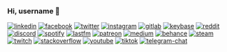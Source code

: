 ### Hi, username 👋

[![linkedin][linkedin-badge]][linkedin-url]
[![facebook][facebook-badge]][facebook-url]
[![twitter][twitter-badge]][twitter-url]
[![instagram][instagram-badge]][instagram-url]
[![gitlab][gitlab-badge]][gitlab-url]
[![keybase][keybase-badge]][keybase-url]
[![reddit][reddit-badge]][reddit-url]
[![discord][discord-badge]][discord-url]
[![spotify][spotify-badge]][spotify-url]
[![lastfm][lastfm-badge]][lastfm-url]
[![patreon][patreon-badge]][patreon-url]
[![medium][medium-badge]][medium-url]
[![behance][behance-badge]][behance-url]
[![steam][steam-badge]][steam-url]
[![twitch][twitch-badge]][twitch-url]
[![stackoverflow][stackoverflow-badge]][stackoverflow-url]
[![youtube][youtube-badge]][youtube-url]
[![tiktok][tiktok-badge]][tiktok-url]
[![telegram-chat][telegram-chat-badge]][telegram-chat-url]

<!-- icons & badges -->
[linkedin-badge]: https://img.shields.io/static/v1?color=2f72ac&label=%20&labelColor=396899&logo=linkedin&logoColor=ffffff&message=LinkedIn&style=for-the-badge
[facebook-badge]: https://img.shields.io/static/v1?color=3578ea&label=%20&labelColor=3d6ecc&logo=facebook&logoColor=ffffff&message=Facebook&style=for-the-badge
[twitter-badge]: https://img.shields.io/static/v1?color=4aa0eb&label=%20&labelColor=548dcc&logo=twitter&logoColor=ffffff&message=Twitter&style=for-the-badge
[twitter-follow-badge]: https://img.shields.io/twitter/follow/asahiocean?color=4aa0eb&label=&style=for-the-badge
[instagram-badge]: https://img.shields.io/static/v1?color=d65a38&label=%20&labelColor=b54c2f&logo=instagram&logoColor=ffffff&message=Instagram&style=for-the-badge
[gitlab-badge]: https://img.shields.io/static/v1?color=363880&label=%20&labelColor=2b2d66&logo=gitlab&logoColor=ffffff&message=Gitlab&style=for-the-badge
[keybase-badge]: https://img.shields.io/static/v1?color=3e66e2&label=%20&labelColor=163aa5&logo=keybase&logoColor=ffffff&message=Keybase&style=for-the-badge
[reddit-badge]: https://img.shields.io/static/v1?color=ec5428&label=%20&labelColor=d44d24&logo=reddit&logoColor=ffffff&message=Reddit&style=for-the-badge
[discord-badge]: https://img.shields.io/discord/781120293620023316?color=4cc27d&label=%20&labelColor=778bd0&logo=discord&logoColor=ffffff&style=for-the-badge
[spotify-badge]: https://img.shields.io/static/v1?color=65d36e&label=%20&labelColor=59ba61&logo=spotify&logoColor=ffffff&message=Spotify&style=for-the-badge
[lastfm-badge]: https://i.postimg.cc/B6Xmmxb0/lastfm.png
[patreon-badge]: https://img.shields.io/static/v1?color=ec5254&label=%20&labelColor=100f0d&logo=patreon&logoColor=ec5254&message=Patreon&style=for-the-badge
[medium-badge]: https://img.shields.io/static/v1?color=292a2c&label=%20&labelColor=100f0d&logo=medium&logoColor=ffffff&message=Medium&style=for-the-badge
[behance-badge]: https://img.shields.io/static/v1?color=1b5bf5&label=%20&labelColor=164bcc&logo=behance&logoColor=ffffff&message=Behance&style=for-the-badge
[steam-badge]: https://img.shields.io/static/v1?color=333740&label=%20&labelColor=000000&logo=steam&logoColor=ffffff&message=Steam&style=for-the-badge
[twitch-badge]: https://img.shields.io/static/v1?color=5e459f&label=%20&labelColor=8652f6&logo=twitch&logoColor=ffffff&message=Twitch&style=for-the-badge
[stackoverflow-badge]: https://img.shields.io/static/v1?color=eda640&label=%20&labelColor=e5853d&logo=stackoverflow&logoColor=ffffff&message=StackOverflow&style=for-the-badge
[youtube-badge]: https://img.shields.io/static/v1?color=bf281d&label=%20&labelColor=ea3223&logo=youtube&logoColor=ffffff&message=YouTube&style=for-the-badge
[tiktok-badge]: https://img.shields.io/static/v1?color=141518&label=%20&labelColor=000000&logo=tiktok&logoColor=ffffff&message=TikTok&style=for-the-badge
[telegram-chat-badge]: https://img.shields.io/static/v1?color=438ebf&label=%20&labelColor=3181b0&logo=telegram&logoColor=ffffff&message=Telegram&style=for-the-badge

<!-- links / urls -->
[linkedin-url]: https://bit.ly/asahiocean-linkedin
[facebook-url]: https://facebook.com/asahiocean.ceo
[twitter-url]: https://bit.ly/asahiocean-twitter
[instagram-url]: https://bit.ly/asahiocean-instagram
[gitlab-url]: https://bit.ly/asahiocean-gitlab
[keybase-url]: https://bit.ly/asahiocean-keybase
[reddit-url]: https://bit.ly/asahiocean-reddit
[discord-url]: https://bit.ly/asahiocean-discordserver
[spotify-url]: https://bit.ly/asahiocean-spotify
[lastfm-url]: https://bit.ly/asahiocean-lastfm
[patreon-url]: https://bit.ly/asahiocean-patreon
[medium-url]: https://bit.ly/asahiocean-medium
[behance-url]: https://bit.ly/asahiocean-behance
[steam-url]: https://bit.ly/asahiocean-steam
[twitch-url]: https://bit.ly/asahiocean-twitch
[stackoverflow-url]: https://bit.ly/asahiocean-stackoverflow
[youtube-url]: https://bit.ly/asahiocean-youtube
[tiktok-url]: https://bit.ly/asahiocean-tiktok
[telegram-chat-url]: https://bit.ly/asahichat

<!-- comments
![twitter-follow][twitter-follow-badge]
-->
